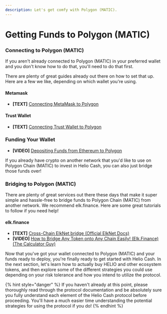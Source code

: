 ```yaml
---
description: Let's get comfy with Polygon (MATIC).
---
```


# Getting Funds to Polygon (MATIC)

### Connecting to Polygon (MATIC)

If you aren't already connected to Polygon (MATIC) in your preferred wallet and you don't know how to do that, you'll need to do that first.

There are plenty of great guides already out there on how to set that up. Here are a few we like, depending on which wallet you're using.

#### Metamask

* **\[TEXT]** [Connecting MetaMask to Polygon ](https://docs.polygon.technology/docs/develop/metamask/config-polygon-on-metamask/)


#### Trust Wallet

* **\[TEXT]** [Connecting Trust Wallet to Polygon ](https://www.publish0x.com/coins-other-crypto-inconveniences/polygon-on-your-trust-wallet-xknnxqn)



### Funding Your Wallet

* **\[VIDEO]** [Depositing Funds from Ethereum to Polygon ](https://docs.polygon.technology/docs/develop/wallets/polygon-web-wallet/web-wallet-v2-guide/#depositing-funds-from-ethereum-to-polygon)


If you already have crypto on another network that you'd like to use on Polygon Chain (MATIC) to invest in Helio Cash, you can also just bridge those funds over!

### Bridging to Polygon (MATIC)

There are plenty of great services out there these days that make it super simple and hassle-free to bridge funds to Polygon Chain (MATIC) from another network. We recommend elk.finance. Here are some great tutorials to follow if you need help!

#### **elk.finance**

* **\[TEXT]** [Cross-Chain ElkNet bridge (Official ElkNet Docs)](https://docs.elk.finance/features/cross-chain-elknet-bridge)
* **\[VIDEO]** [How to Bridge Any Token onto Any Chain Easily! (Elk.Finance) (The Calculator Guy)](https://www.youtube.com/watch?v=fKSkjfsUA-U)

Now that you've got your wallet connected to Polygon (MATIC) and your funds ready to deploy, you're finally ready to get started with Helio Cash. In the next section, let's learn how to actually buy HELIO and other ecosystem tokens, and then explore some of the different strategies you could use depending on your risk tolerance and how you intend to utilize the protocol.

{% hint style="danger" %}
If you haven't already at this point, please thoroughly read through the protocol documentation and be absolutely sure you fully understand each element of the Helio Cash protocol before proceeding. You'll have a much easier time understanding the potential strategies for using the protocol if you do!
{% endhint %}
